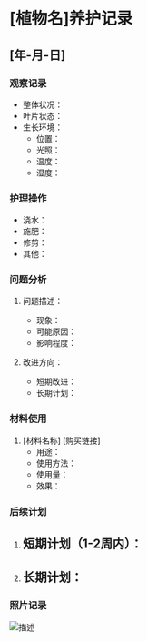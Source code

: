 # [植物名]养护记录

## [年-月-日]

### 观察记录
- 整体状况：
- 叶片状态：
- 生长环境：
  - 位置：
  - 光照：
  - 温度：
  - 湿度：

### 护理操作
- 浇水：
- 施肥：
- 修剪：
- 其他：

### 问题分析
1. 问题描述：
   - 现象：
   - 可能原因：
   - 影响程度：

2. 改进方向：
   - 短期改进：
   - 长期计划：

### 材料使用
1. [材料名称] [购买链接]
   - 用途：
   - 使用方法：
   - 使用量：
   - 效果：

### 后续计划
1. 短期计划（1-2周内）：
   - 

2. 长期计划：
   - 

### 照片记录
![描述](../../图片/[植物名]/[日期].jpg) 